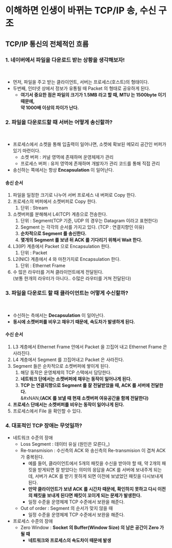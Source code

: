 # 이해하면 인생이 바뀌는 TCP/IP 송, 수신 구조

## TCP/IP 통신의 전체적인 흐름

### 1. 네이버에서 파일을 다운로드 받는 상황을 생각해보자!

<figure><img src="../../../../../.gitbook/assets/스크린샷 2024-01-04 21.27.38.png" alt=""><figcaption></figcaption></figure>

* 먼저, 파일을 주고 받는 클라이언트, 서버는 프로세스(호스트)의 형태이다.
* 두번째, 인터넷 상에서 정보가 유통될 때 Packet 의 형태로 공유하게 된다.
  * **여기서 중요한 점은 파일의 크기가 1.5MB 라고 할 때, MTU 는 1500byte 이기 때문에,** \
    **약 1000배 이상의 차이가 난다.**

### 2. 파일을 다운로드할 때 서버는 어떻게 송신할까?

<figure><img src="../../../../../.gitbook/assets/스크린샷 2024-01-04 21.44.30.png" alt=""><figcaption></figcaption></figure>

* 프로세스에서 소켓을 통해 입출력이 일어나면, 소켓에 확보된 메모리 공간인 버퍼가 있기 마련이다.
  * 소켓 버퍼 : 커널 영역에 존재하며 운영체제가 관리&#x20;
  * 프로세스 버퍼 : 유저 영역에 존재하며 개발자가 관리 코드를 통해 직접 관리&#x20;
* 송신하는 쪽에서는 항상 **Encapsulation** 이 일어난다.

#### 송신 순서

1. 파일을 일정한 크기로 나누어 서버 프로세스 내 버퍼로 Copy 한다.
2. 프로세스의 버퍼에서 소켓버퍼로 Copy 한다.
   1. 단위 : Stream
3. 소켓버퍼를 분해해서 L4(TCP) 계층으로 전송한다.
   1. 단위 : Segment(TCP 기준, UDP 의 경우는 Datagram 이라고 표현한다)
   2. Segment 는 각각의 순서를 가지고 있다. (TCP : 연결지향인 이유)
   3. **순차적으로 Segment 를 송신한다.**
   4. **몇개의 Segment 를 보낸 뒤 ACK 를 기다리기 위해서 Wait 한다.**
4. L3(IP) 계층에서 Packet 으로 Encapsulation 한다.
   1. 단위 : Packet
5. L2(NIC) 계층에서 4 와 마찬가지로 Encapsulation 한다.
   1. 단위 : Ethernet Frame
6. 수 많은 라우터를 거쳐 클라이언트에게 전달된다.\
   (보통 한개의 라우터가 아니다.. 수많은 라우터를 거쳐 전달된다)

### 3. 파일을 다운로드 할 때 클라이언트는 어떻게 수신할까?

<figure><img src="../../../../../.gitbook/assets/스크린샷 2024-01-04 22.03.30.png" alt=""><figcaption></figcaption></figure>

* 수신하는 측에서는 **Decapsulation** 이 일어난다.
* **동시에 소켓버퍼를 비우고 채우기 때문에, 속도차가 발생하게 된다.**

#### **수신 순서**

1. L3 계층에서 Ethernet Frame 안에서 Packet 을 끄집어 내고 Ethernet Frame 은 사라진다.
2. L4 계층에서 Segment 를 끄집어내고 Packet 은 사라진다.
3. Segment 들은 순차적으로 소켓버퍼에 쌓이게 된다.
   1. 해당 동작은 운영체제의 TCP 스택에서 담당한다.
   2. **네트워크 단에서는 소켓버퍼에 채우는 동작이 일어나게 된다.**
   3. **TCP 는 연결지향으로 Segment 를 잘 전달받았을 때, ACK 를 서버에 전달한다.**\
      &#xNAN;**(ACK 를 보낼 때 현재 소켓버퍼 여유공간을 함께 전달한다)**
4. **프로세스 단에서는 소켓버퍼를 비우는 동작이 일어나게 된다.**
5. 프로세스에서 File 을 확인할 수 있다.

### 4. 대표적인 TCP 장애는 무엇일까?

* 네트워크 수준의 장애
  * Loss Segment : 데이터 유실 (원인은 모른다,,)
  * Re-transmision : 수신측의 ACK 와 송신측의 Re-transmision 이 겹쳐 ACK 가 중복된다.
    * 예를 들어, 클라이언트에서 5개의 패킷을 수신을 받아야 할 때, 약 2개의 패킷을 받게되면 잘 받았다는 의미의 응답을 ACK 를 서버에 보내주게 되는데, 서버가 ACK 를 받기 못하게 되면 이전에 보냈었던 패킷을 다시보내게 된다.&#x20;
    * **만약 클라이언트가 보낸 ACK 를 시간차 때문에, 확인하지 못하고 다시 이전의 패킷을 보내게 된다면 패킷이 꼬이게 되는 문제가 발생한다.**&#x20;
    * 일정 수준을 운영체제 TCP 수준에서 보완을 해준다.
  * Out of order : Segment 의 순서가 맞지 않을 때
    * 일정 수준을 운영체제 TCP 수준에서 보완을 해준다.
* 프로세스 수준의 장애
  * Zero Window : **Socket 의 Buffer(Window Size) 의 남은 공간이 Zero 가 될 때**
    * **네트워크와 프로세스의 속도차이 때문에 발생**
